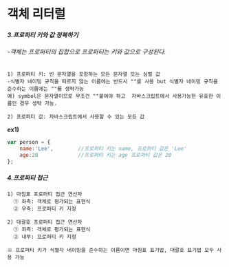 # 객체 리터럴

#### *3.프로퍼티 키와 값 정복하기*
###### -객체는 프로퍼티의 집합으로 프로퍼티는 키와 값으로 구성된다.  

```
1) 프로퍼티 키: 빈 문자열을 포함하는 모든 문자열 또는 심벌 값
-식별자 네이밍 규칙을 따르지 않는 이름에는 반드시 ""를 사용 but 식별자 네이밍 규칙을 준수하는 이름에는 ""를 생략가능
예) symbol은 문자열이므로 무조건 ""붙여야 하고  자바스크립트에서 사용가능한 유효한 이름인 경우 생략 가능.

2) 프로퍼티 값: 자바스크립트에서 사용할 수 있는 모든 값
```
**ex1)**
```javascript
var person = {
    name:'Lee',        //프로퍼티 키는 name, 프로퍼티 값은 'Lee'
    age:20             //프로퍼티 키는 age 프로퍼티 값은 20
};
```
#### *4.프로퍼티 접근*
```
1) 마침표 프로퍼티 접근 연산자
  ① 좌측: 객체로 평가되는 표현식
  ② 우측: 프로퍼티 키 지정

2) 대괄호 프로퍼티 접근 연산자
  ① 좌측: 객체로 평가되는 표현식
  ② 내부: 프로퍼티 키 지정

※ 프로퍼티 키가 식별자 네이밍을 준수하는 이름이면 마침표 표기법, 대괄호 표기법 모두 사용 가능
```

